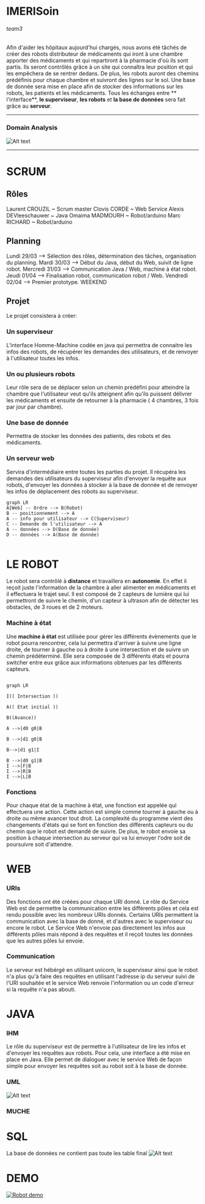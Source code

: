 # IMERISoin

###### team3

Afin d'aider les hôpitaux aujourd'hui chargés, nous avons été tâchés de créer des robots distributeur de médicaments qui
iront à une chambre apporter des médicaments et qui repartiront à la pharmacie d'où ils sont partis. Ils seront
contrôlés grâce à un site qui connaîtra leur position et qui les empêchera de se rentrer dedans. De plus, les robots
auront des chemins prédéfinis pour chaque chambre et suivront des lignes sur le sol. Une base de donnée sera mise en
place afin de stocker des informations sur les robots, les patients et les médicaments. Tous les échanges entre **
l'interface**, **le superviseur**, **les robots** et **la base de données** sera fait grâce au **serveur**.

---

### Domain Analysis

![Alt text](assets/Analyse_du_Domaine.png?raw=true "Domain Analysis")

---

# SCRUM

## Rôles

Laurent CROUZIL ~ Scrum master Clovis CORDE ~ Web Service Alexis DEVleeschauwer ~ Java Omaima MADMOURH ~ Robot/arduino
Marc RICHARD ~ Robot/arduino

## Planning

Lundi 29/03 --> Sélection des rôles, détermination des tâches, organisation du planning. Mardi 30/03 --> Début du Java,
début du Web, suivit de ligne robot. Mercredi 31/03 --> Communication Java / Web, machine à état robot. Jeudi 01/04 -->
Finalisation robot, communication robot / Web. Vendredi 02/04 --> Premier prototype. WEEKEND

## Projet

Le projet consistera à créer:

### Un superviseur

L'interface Homme-Machine codée en java qui permettra de connaitre les infos des robots, de récupérer les demandes des
utilisateurs, et de renvoyer à l'utilisateur toutes les infos.

### Un ou plusieurs robots

Leur rôle sera de se déplacer selon un chemin prédéfini pour atteindre la chambre que l'utilisateur veut qu'ils
atteignent afin qu'ils puissent délivrer les médicaments et ensuite de retourner à la pharmacie ( 4 chambres, 3 fois par
jour par chambre).

### Une base de donnée

Permettra de stocker les données des patients, des robots et des médicaments.

### Un serveur web

Servira d'intermédiaire entre toutes les parties du projet. Il récupéra les demandes des utilisateurs du superviseur
afin d'envoyer la requête aux robots, d'envoyer les données à stocker à la base de donnée et de renvoyer les infos de
déplacement des robots au superviseur.

```mermaid
graph LR
A[Web] -- Ordre --> B(Robot)
B -- positionnement --> A
A -- info pour utilisateur --> C(Superviseur)
C -- Demande de l'utilisateur --> A
A -- données --> D(Base de donnée)
D -- données --> A(Base de donnée)


```

# LE ROBOT

Le robot sera contrôlé à **distance** et travaillera en **autonomie**. En effet il reçoit juste l'information de la
chambre à aller alimenter en médicaments et il effectuera le trajet seul. Il est composé de 2 capteurs de lumière qui
lui permettront de suivre le chemin, d'un capteur à ultrason afin de détecter les obstacles, de 3 roues et de 2 moteurs.




### Machine à état

Une **machine à état** est utilisée pour gérer les différents évènements que le robot pourra rencontrer, cela lui
permettra d'arriver à suivre une ligne droite, de tourner à gauche ou à droite à une intersection et de suivre un chemin
prédéterminé. Elle sera composée de 3 différents états et pourra switcher entre eux grâce aux informations obtenues par
les différents capteurs.

```mermaid

graph LR

I(( Intersection ))

A(( Etat initial ))

B((Avance))

A -->|d0 g0|B

B -->|d1 g0|B

B-->|d1 g1|I

B -->|d0 g1|B
I -->|F|B
I -->|R|B
I -->|L|B

```

### Fonctions

Pour chaque état de la machine à état, une fonction est appelée qui effectuera une action. Cette action est simple comme
tourner à gauche ou à droite ou même avancer tout droit. La complexité du programme vient des changements d'états qui se
font en fonction des différents capteurs ou du chemin que le robot est demandé de suivre. De plus, le robot envoie sa
position à chaque intersection au serveur qui va lui envoyer l'odre soit de poursuivre soit d'attendre.

# WEB

### URIs

Des fonctions ont été créées pour chaque URI donné. Le rôle du Service Web est de permettre la communication entre les
différents pôles et cela est rendu possible avec les nombreux URIs donnés. Certains URIs permettent la communication
avec la base de donné, et d'autres avec le superviseur ou encore le robot. Le Service Web n'envoie pas directement les
infos aux différents pôles mais répond à des requêtes et il reçoit toutes les données que les autres pôles lui envoie.

### Communication
Le serveur est hébérgé en utilisant uvicorn, le superviseur ainsi que le robot n'a plus qu'à faire des requêtes en utilisant l'adresse ip du serveur suivi de l'URI souhaitée et le service Web renvoie l'information ou un code d'erreur si la requête n'a pas abouti.

# JAVA

### IHM

Le rôle du superviseur est de permettre à l'utilisateur de lire les infos et d'envoyer les requêtes aux robots. Pour
cela, une interface a été mise en place en Java. Elle permet de dialoguer avec le service Web de façon simple pour
envoyer les requêtes soit au robot soit à la base de donnée.

### UML
![Alt text](assets/Java_Diagram.png?raw=true "SQL")

### MUCHE

# SQL

La base de données ne contient pas toute les table final
![Alt text](assets/SQL_diagram.png?raw=true "SQL")

# DEMO

[![Robot demo](https://img.youtube.com/vi/PpHd-0h2poc/0.jpg)](https://youtu.be/PpHd-0h2poc)
